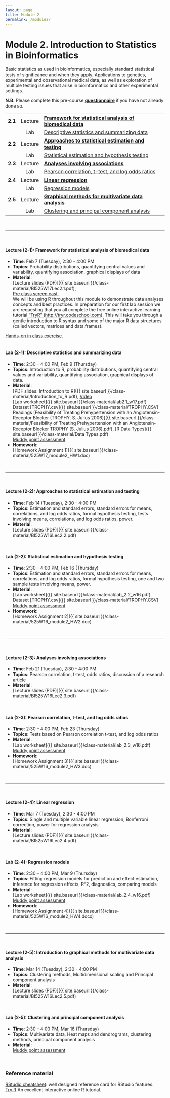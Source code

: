 ```yaml
---
layout: page
title: Module 2
permalink: /module2/
---
```



# Module 2. Introduction to Statistics in Bioinformatics

Basic statistics as used in bioinformatics, especially standard statistical tests of significance and when they apply. Applications to genetics, experimental and observational medical data, as well as exploration of multiple testing issues that arise in bioinformatics and other experimental settings.  


  
**N.B.**  Please complete this pre-course [**questionnaire**](http://tinyurl.com/bioinf525-questions) if you have not already done so. 




|         |           |                          | 
| :-----: |:---------:| :----------------------- | 
| **2.1** | Lecture  | [**Framework for statistical analysis of biomedical data**](#2.1) | 
|         | Lab | [Descriptive statistics and summarizing data](#2.1) | 
| **2.2** | Lecture | [**Approaches to statistical estimation and testing**](#2.2)  | 
|         | Lab | [Statistical estimation and hypothesis testing](#2.2)  | 
| **2.3** | Lecture | [**Analyses involving associations**](#2.3)   | 
|         | Lab | [Pearson correlation, t-test, and log odds ratios](#2.3) | 
| **2.4** | Lecture | [**Linear regression**](#2.4)                 | 
|         | Lab | [Regression models](#2.4)  | 
| **2.5** | Lecture | [**Graphical methods for multivariate data analysis**](#2.5) | 
|         | Lab | [Clustering and principal component analysis](#2.5)  | 


<br>

---
<a name="2.1"></a>
<br>

#### Lecture (2-1): **Framework for statistical analysis of biomedical data**
- **Time**: 		Feb 7 (Tuesday), 2:30 - 4:00 PM
- **Topics**: 
Probability distributions, quantifying central values and variability, quantifying association, graphical displays of data
- **Material**:  
[Lecture slides (PDF)]({{ site.baseurl }}/class-material/BI525W17Lec2.1.pdf),  
[Pre class screen cast](https://vimeo.com/151178510),  
We will be using R throughout this module to demonstrate data analyses concepts and best practices.  In preparation for our first lab session we are requesting that you all complete the free online interactive learning tutorial [“TryR” (http://tryr.codeschool.com)](http://tryr.codeschool.com).  This will take you through a gentle introduction to R syntax and some of the major R data structures (called vectors, matrices and data.frames).  


<script async class="speakerdeck-embed" data-id="95cf77439df54785a9716718af8d05a0" data-ratio="1.33333333333333" src="//speakerdeck.com/assets/embed.js"></script>

[Hands-on in class exercise](https://github.com/bioboot/web-2016/blob/gh-pages/class-material/R_basics.md).  
<br>

#### Lab (2-1): 	**Descriptive statistics and summarizing data**
- **Time**: 		2:30 – 4:00 PM, Feb 9 (Thursday)
- **Topics**:
Introduction to R, probability distributions, quantifying central values and variability, quantifying association, graphical displays of data.
- **Material**:  
[PDF slides: Introduction to R]({{ site.baseurl }}/class-material/Introduction_to_R.pdf), [Video](https://www.youtube.com/watch?v=BlFUKYwwksk)  
[Lab worksheet]({{ site.baseurl }}/class-material/lab2.1_w17.pdf)  
Dataset [TROPHY.csv]({{ site.baseurl }}/class-material/TROPHY.CSV)  
Readings [Feasibility of Treating Prehypertension with an Angiotensin-Receptor Blocker (TROPHY. S. Julius 2006)]({{ site.baseurl }}/class-material/Feasibility of Treating Prehypertension with an Angiotensin-Receptor Blocker TROPHY (S. Julius 2006).pdf), [R Data Types]({{ site.baseurl }}/class-material/Data Types.pdf)  
[Muddy point assessment](https://docs.google.com/forms/d/1cMIZVNnQj5YUmo_Dl3hPqg4bPx3tP0LoKkqj5WpzP6k/viewform)  
- **Homework**:  
[Homework Assignment 1]({{ site.baseurl }}/class-material/525W17_module2_HW1.doc)  

<br>

---
<a name="2.2"></a>
<br>


#### Lecture (2-2): **Approaches to statistical estimation and testing**
- **Time**: 		Feb 14 (Tuesday), 2:30 - 4:00 PM
- **Topics**:
Estimation and standard errors, standard errors for means, correlations, and log odds ratios, formal hypothesis testing, tests involving means, correlations, and log odds ratios, power.
- **Material**:  
[Lecture slides (PDF)]({{ site.baseurl }}/class-material/BI525W16Lec2.2.pdf)  

<br>

#### Lab (2-2): 	**Statistical estimation and hypothesis testing**
- **Time**: 		2:30 – 4:00 PM, Feb 16 (Thursday)
- **Topics**: 
Estimation and standard errors, standard errors for means, correlations, and log odds ratios, formal hypothesis testing, one and two sample tests involving means, power.
- **Material**:  
[Lab worksheet]({{ site.baseurl }}/class-material/lab_2.2_w16.pdf)  
Dataset [TROPHY.csv]({{ site.baseurl }}/class-material/TROPHY.CSV)  
[Muddy point assessment](https://docs.google.com/forms/d/1pBpHR8kFX4YKklD1Vzha0UgEYqRs3povnH47HrFk7fM/viewform)  
- **Homework**:  
[Homework Assignment 2]({{ site.baseurl }}/class-material/525W16_module2_HW2.doc)  


<br>

---
<a name="2.3"></a>
<br>

#### Lecture (2-3): **Analyses involving associations**
- **Time**: 		Feb 21 (Tuesday), 2:30 - 4:00 PM
- **Topics**:
Pearson correlation, t-test, odds ratios, discussion of a research article
- **Material**:  
[Lecture slides (PDF)]({{ site.baseurl }}/class-material/BI525W16Lec2.3.pdf)  

<br>

#### Lab (2-3): 	**Pearson correlation, t-test, and log odds ratios**
- **Time**: 		2:30 – 4:00 PM, Feb 23 (Thursday)
- **Topics**:
Tests based on Pearson correlation t-test, and log odds ratios
- **Material**:  
[Lab worksheet]({{ site.baseurl }}/class-material/lab_2.3_w16.pdf)  
[Muddy point assessment](https://docs.google.com/a/umich.edu/forms/d/1P_ldx1K8BJUr2V9ahi4HXymnjvrXXv-hMiopHrkQjIs/viewform)  
- **Homework**:  
[Homework Assignment 3]({{ site.baseurl }}/class-material/525W16_module2_HW3.doc)  

<br>

---
<a name="2.4"></a>
<br>

#### Lecture (2-4): **Linear regression**
- **Time**: 		Mar 7 (Tuesday), 2:30 - 4:00 PM
- **Topics**:
Single and multiple variable linear regression, Bonferroni correction, power for regression analysis
- **Material**:  
[Lecture slides (PDF)]({{ site.baseurl }}/class-material/BI525W16Lec2.4.pdf)  

<br>

#### Lab (2-4): 	**Regression models**
- **Time**: 		2:30 – 4:00 PM, Mar 9 (Thursday)
- **Topics**:
Fitting regression models for prediction and effect estimation, inference for regression effects, R^2, diagnostics, comparing models
- **Material**:  
[Lab worksheet]({{ site.baseurl }}/class-material/lab_2.4_w16.pdf)  
[Muddy point assessment](https://docs.google.com/forms/d/1tpTEqpT837pSm_8NEty3vUE-7nIMDY3_nx3mGlk5qmg/viewform)  
- **Homework**:  
[Homework Assignment 4]({{ site.baseurl }}/class-material/525W16_module2_HW4.docx)  

<br>

---
<a name="2.5"></a>
<br>

#### Lecture (2-5): **Introduction to graphical methods for multivariate data analysis** 
- **Time**: 		Mar 14 (Tuesday), 2:30 - 4:00 PM
- **Topics**:
Clustering methods, Multidimensional scaling and Principal component analysis
- **Material**:  
[Lecture slides (PDF)]({{ site.baseurl }}/class-material/BI525W16Lec2.5.pdf)  


<br>

#### Lab (2-5): 	**Clustering and principal component analysis**
- **Time**: 		2:30 – 4:00 PM, Mar 16 (Thursday)
- **Topics**:
Multivariate data, Heat maps and dendrograms, clustering methods, principal component analysis 
- **Material**:  
[Muddy point assessment](https://docs.google.com/forms/d/1B2xIMitIxIhYxkvn_kZ4eKDREhZksoGwBX6NtzWIRQE/viewform)

<br>

### Reference material
[RStudio cheatsheet](http://www.rstudio.com/wp-content/uploads/2016/01/rstudio-IDE-cheatsheet.pdf): well designed reference card for RStudio features.  
[Try R]() An excellent interactive online R tutorial.  
<!--- files dont exist yet...
[Slides-2.1]()
[Slides-2.2]()
-->

